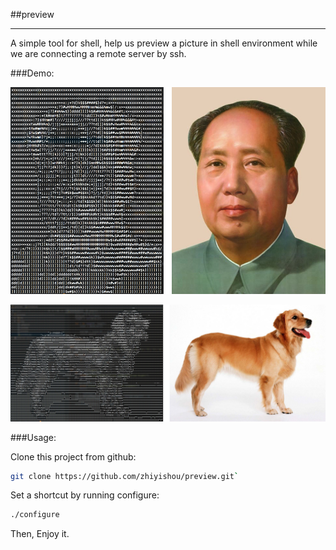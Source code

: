 ##preview

-----

A simple tool for shell, help us preview a picture in shell environment while we are connecting a remote server by ssh.


###Demo:

![demo_mao](https://github.com/zhiyishou/preview/raw/master/img/mao_demo.jpg)

![demo_dog](https://github.com/zhiyishou/preview/raw/master/img/dog_demo.jpg)

###Usage:

Clone this project from github:

```bash
git clone https://github.com/zhiyishou/preview.git`
```

Set a shortcut by running configure:

```bash
./configure
```

Then, Enjoy it.